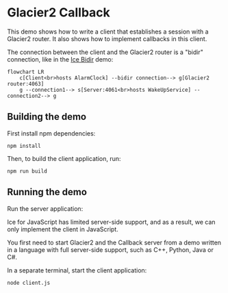 # Glacier2 Callback

This demo shows how to write a client that establishes a session with a Glacier2 router. It also shows how to implement
callbacks in this client.

The connection between the client and the Glacier2 router is a "bidir" connection, like in the [Ice Bidir][1] demo:

```mermaid
flowchart LR
    c[Client<br>hosts AlarmClock] --bidir connection--> g[Glacier2 router:4063]
    g --connection1--> s[Server:4061<br>hosts WakeUpService] --connection2--> g
```

## Building the demo

First install npm dependencies:

```shell
npm install
```

Then, to build the client application, run:

```shell
npm run build
```

## Running the demo

Run the server application:

Ice for JavaScript has limited server-side support, and as a result, we can only implement the client in JavaScript.

You first need to start Glacier2 and the Callback server from a demo written in a language with full server-side
support, such as C++, Python, Java or C#.

In a separate terminal, start the client application:

```shell
node client.js
```

[1]: ../../Ice/bidir/
[Ice service installation]: https://github.com/zeroc-ice/ice/blob/main/NIGHTLY.md#ice-services
